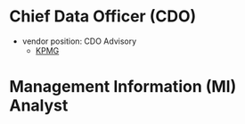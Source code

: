 # Chief Data Officer (CDO)
- vendor position: CDO Advisory 
  - [KPMG](https://kpmg.com/de/en/home/services/advisory/consulting/services/digital-lighthouse/cdo-advisory.html)
 
# Management Information (MI) Analyst
